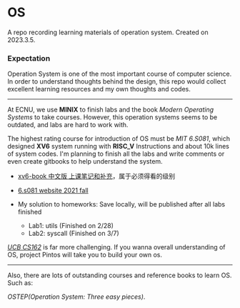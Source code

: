 # OS
A repo recording learning materials of operation system. Created on 2023.3.5.

### Expectation

Operation System is one of the most important course of computer science. In order to understand thoughts behind the design, this repo would collect excellent learning resources and my own thoughts and codes.

---

At ECNU, we use **MINIX** to finish labs and the book *Modern Operating Systems* to take courses. However, this operation systems seems to be outdated, and labs are hard to work with.

The highest rating course for introduction of OS must be *MIT 6.S081*, which designed **XV6** system running with **RISC_V** Instructions and about 10k lines of system codes. I'm planning to finish all the labs and write comments or even create gitbooks to help understand the system.

- [xv6-book 中文版 上课笔记和补充](https://mit-public-courses-cn-translatio.gitbook.io/mit6-s081/)，属于必须得看的级别

- [6.s081 website 2021 fall](https://pdos.csail.mit.edu/6.828/2021/schedule.html)
- My solution to homeworks: Save locally, will be published after all labs finished
  - Lab1: utils (Finished on 2/28)
  - Lab2: syscall (Finished on 3/7)

[*UCB CS162*](https://cs162.org/) is far more challenging. If you wanna overall understanding of OS, project Pintos will take you to build your own os.

---

Also, there are lots of outstanding courses and reference books to learn OS. Such as:

*OSTEP(Operation System: Three easy pieces)*. 

